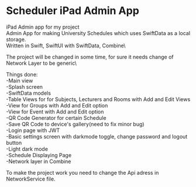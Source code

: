 # Scheduler iPad Admin App
iPad Admin app for my project\
Admin App for making University Schedules which uses SwiftData as a local storage.\
Written in Swift, SwiftUI with SwiftData, Combine\

The project will be changed in some time, for sure it needs change of Network Layer to be generic\

Things done:\
-Main view\
-Splash screen\
-SwiftData models\
-Table Views for for Subjects, Lecturers and Rooms with Add and Edit Views\
-View for Groups with Add and Edit option\
-View for Event with Add and Edit option\
-QR Code Generator for certain Schedule\
-Save QR Code to device's gallery(need to fix minor bug)\
-Login page with JWT\
-Basic settings screen with darkmode toggle, change password and logout button\
-Light dark mode\
-Schedule Displaying Page\
-Network layer in Combine

To make the project work you need to change the Api adress in NetworkService file.







  
